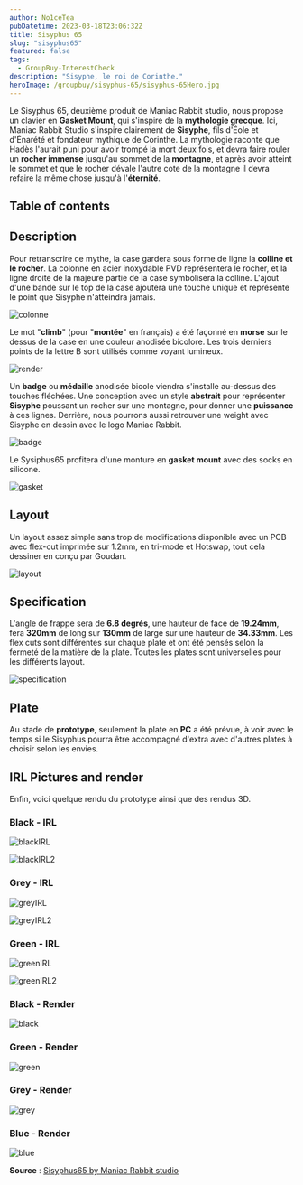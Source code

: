 ```yaml
---
author: No1ceTea
pubDatetime: 2023-03-18T23:06:32Z
title: Sisyphus 65
slug: "sisyphus65"
featured: false
tags:
  - GroupBuy-InterestCheck
description: "Sisyphe, le roi de Corinthe."
heroImage: /groupbuy/sisyphus-65/sisyphus-65Hero.jpg
---
```


Le Sisyphus 65, deuxième produit de Maniac Rabbit studio, nous propose un clavier en **Gasket Mount**, qui s'inspire de la **mythologie grecque**. Ici, Maniac Rabbit Studio s'inspire clairement de **Sisyphe**, fils d'Éole et d'Énarété et fondateur mythique de Corinthe. La mythologie raconte que Hadès l'aurait puni pour avoir trompé la mort deux fois, et devra faire rouler un **rocher immense** jusqu'au sommet de la **montagne**, et après avoir atteint le sommet et que le rocher dévale l'autre cote de la montagne il devra refaire la même chose jusqu'à l'**éternité**.

## Table of contents

## Description

Pour retranscrire ce mythe, la case gardera sous forme de ligne la **colline et le rocher**. La colonne en acier inoxydable PVD représentera le rocher, et la ligne droite de la majeure partie de la case symbolisera la colline. L'ajout d'une bande sur le top de la case ajoutera une touche unique et représente le point que Sisyphe n'atteindra jamais.

![colonne](/groupbuy/sisyphus-65/colonne.jpg)

Le mot "**climb**" (pour "**montée**" en français) a été façonné en **morse** sur le dessus de la case en une couleur anodisée bicolore. Les trois derniers points de la lettre B sont utilisés comme voyant lumineux.

![render](/groupbuy/sisyphus-65/render.jpg)

Un **badge** ou **médaille** anodisée bicole viendra s'installe au-dessus des touches fléchées. Une conception avec un style **abstrait** pour représenter **Sisyphe** poussant un rocher sur une montagne, pour donner une **puissance** à ces lignes. Derrière, nous pourrons aussi retrouver une weight avec Sisyphe en dessin avec le logo Maniac Rabbit.

![badge](/groupbuy/sisyphus-65/badge.jpg)

Le Sysiphus65 profitera d'une monture en **gasket mount** avec des socks en silicone.

![gasket](/groupbuy/sisyphus-65/gasket.jpg)

## Layout

Un layout assez simple sans trop de modifications disponible avec un PCB avec flex-cut imprimée sur 1.2mm, en tri-mode et Hotswap, tout cela dessiner en conçu par Goudan.

![layout](/groupbuy/sisyphus-65/layout.jpg)

## Specification

L'angle de frappe sera de **6.8 degrés**, une hauteur de face de **19.24mm**, fera **320mm** de long sur **130mm** de large sur une hauteur de **34.33mm**. Les flex cuts sont différentes sur chaque plate et ont été pensés selon la fermeté de la matière de la plate. Toutes les plates sont universelles pour les différents layout.

![specification](/groupbuy/sisyphus-65/specification.jpg)

## Plate

Au stade de **prototype**, seulement la plate en **PC** a été prévue, à voir avec le temps si le Sisyphus pourra être accompagné d'extra avec d'autres plates à choisir selon les envies.

## IRL Pictures and render

Enfin, voici quelque rendu du prototype ainsi que des rendus 3D.

### Black - IRL

![blackIRL](/groupbuy/sisyphus-65/blackIRL.jpg)

![blackIRL2](/groupbuy/sisyphus-65/blackIRL2.jpg)

### Grey - IRL

![greyIRL](/groupbuy/sisyphus-65/greyIRL.jpg)

![greyIRL2](/groupbuy/sisyphus-65/greyIRL2.jpg)

### Green - IRL

![greenIRL](/groupbuy/sisyphus-65/greenIRL.jpg)

![greenIRL2](/groupbuy/sisyphus-65/greenIRL2.jpg)

### Black - Render

![black](/groupbuy/sisyphus-65/black.jpg)

### Green - Render

![green](/groupbuy/sisyphus-65/green.jpg)

### Grey - Render

![grey](/groupbuy/sisyphus-65/grey.jpg)

### Blue - Render

![blue](/groupbuy/sisyphus-65/blue.jpg)

**Source** : [Sisyphus65 by Maniac Rabbit studio](https://geekhack.org/index.php?topic=119447.0)
